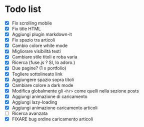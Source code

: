 # Todo list

- [x] Fix scrolling mobile
- [x] Fix title HTML
- [x] Aggiungi plugin markdown-it
- [x] Fix spazio tra articoli
- [x] Cambio colore white mode
- [x] Migliorare visibilità testi
- [x] Cambiare stile titoli e roba varia
- [x] Ricerca (fuse.js ? SI, lo adoro.)
- [x] Due pagine? (1 x portfolio)
- [x] Togliere sottolineato link
- [x] Aggiungere spazio sopra titoli
- [x] Cambiare colore a dark mode
- [x] Modifica globalmente gli `<hr>` come quelli nella sezione posts
- [x] Aggiungi animazione di caricamento
- [x] Aggiungi lazy-loading
- [x] Aggiungi animazione caricamento articoli
- [ ] Ricerca avanzata
- [x] FIXARE bug ordine caricamento articoli
